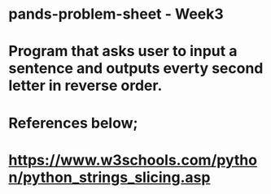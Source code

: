 # pands-problem-sheet - Week3

# Program that asks user to input a sentence and outputs everty second letter in reverse order.

# References below;

# https://www.w3schools.com/python/python_strings_slicing.asp
